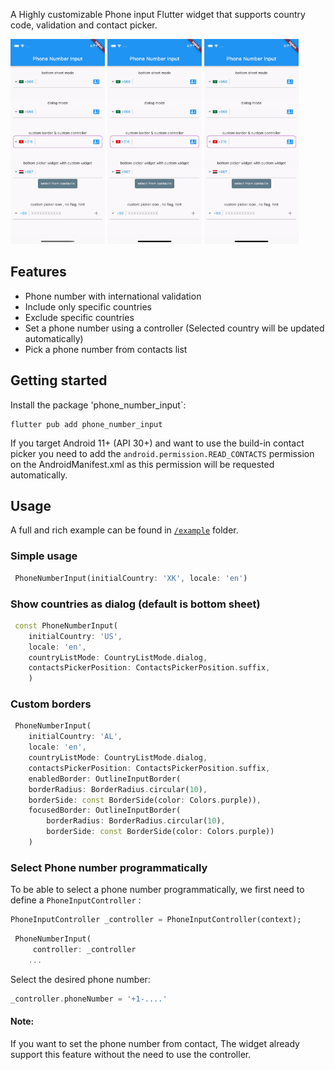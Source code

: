 A Highly customizable Phone input Flutter widget that supports country code, validation and contact picker.

<p float="center">
  <img src="https://raw.githubusercontent.com/base-al/phone_number_input/master/example/screenshots/01.gif" width="30%" />
  <img src="https://raw.githubusercontent.com/base-al/phone_number_input/master/example/screenshots/02.gif" width="30%" /> 
  <img src="https://raw.githubusercontent.com/base-al/phone_number_input/master/example/screenshots/03.gif" width="30%" />
</p>

## Features

- Phone number with international validation
- Include only specific countries
- Exclude specific countries
- Set a phone number using a controller (Selected country will be updated automatically)
- Pick a phone number from contacts list

## Getting started
Install the package 'phone_number_input`:
```
flutter pub add phone_number_input
```
If you target Android 11+ (API 30+) and want to use the build-in contact picker you need to add the `android.permission.READ_CONTACTS` permission on the AndroidManifest.xml as this permission will be requested automatically.

## Usage
A full and rich example can be found in [`/example`](example/) folder.


### Simple usage
```dart
 PhoneNumberInput(initialCountry: 'XK', locale: 'en')
```

### Show countries as dialog (default is bottom sheet)
```dart
 const PhoneNumberInput(
    initialCountry: 'US',
    locale: 'en',
    countryListMode: CountryListMode.dialog,
    contactsPickerPosition: ContactsPickerPosition.suffix,
    )
```

### Custom borders
```dart
 PhoneNumberInput(
    initialCountry: 'AL',
    locale: 'en',
    countryListMode: CountryListMode.dialog,
    contactsPickerPosition: ContactsPickerPosition.suffix,
    enabledBorder: OutlineInputBorder(
    borderRadius: BorderRadius.circular(10),
    borderSide: const BorderSide(color: Colors.purple)),
    focusedBorder: OutlineInputBorder(
        borderRadius: BorderRadius.circular(10),
        borderSide: const BorderSide(color: Colors.purple))
    )
```

### Select Phone number programmatically
To be able to select a phone number programmatically, we first need to define a `PhoneInputController` :

```dart
PhoneInputController _controller = PhoneInputController(context);
```
```dart
 PhoneNumberInput(
     controller: _controller
    ...
```

Select the desired phone number:
```dart
_controller.phoneNumber = '+1-....'
```

#### Note: 
If you want to set the phone number from contact, The widget already support this feature without the need to use the controller.
